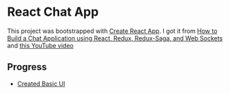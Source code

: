 # React Chat App
This project was bootstrapped with [Create React App](https://github.com/facebookincubator/create-react-app). I got it from [How to Build a Chat Application using React, Redux, Redux-Saga, and Web Sockets](https://medium.freecodecamp.org/how-to-build-a-chat-application-using-react-redux-redux-saga-and-web-sockets-47423e4bc21a) and [this YouTube video](https://www.youtube.com/embed/x_fHXt9V3zQ?rel=0)

## Progress
- [Created Basic UI](https://github.com/thomasphillips3/react-chat-app/commit/706f6f21eb53be22ef697555eff485db95418cfc)
